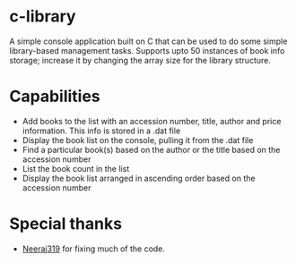 # c-library

A simple console application built on C that can be used to do some simple library-based management tasks. Supports upto 50 instances of book info storage; increase it by changing the array size for the library structure.

# Capabilities

- Add books to the list with an accession number, title, author and price information. This info is stored in a .dat file
- Display the book list on the console, pulling it from the .dat file
- Find a particular book(s) based on the author or the title based on the accession number
- List the book count in the list
- Display the book list arranged in ascending order based on the accession number

# Special thanks

- [Neeraj319](https://github.com/Neeraj319) for fixing much of the code.
